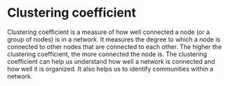 # Clustering coefficient

Clustering coefficient is a measure of how well connected a node (or a group of nodes) is in a network. It measures the degree to which a node is connected to other nodes that are connected to each other. The higher the clustering coefficient, the more connected the node is. The clustering coefficient can help us understand how well a network is connected and how well it is organized. It also helps us to identify communities within a network.
